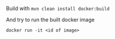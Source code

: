 Build with `mvn clean install docker:build`

And try to run the built docker image

    docker run -it <id of image>

    